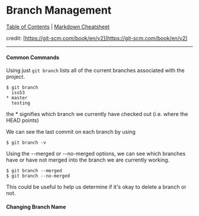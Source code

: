 # Branch Management
[Table of Contents](../../README.md) | [Markdown Cheatsheet](../../Markdown%20Cheatsheet.md)

credit: [https://git-scm.com/book/en/v2](https://git-scm.com/book/en/v2)
___

#### Common Commands

Using just `git branch` lists all of the current branches associated with the project.

```console
$ git branch
  iss53
* master
  testing
```

the \* signifies which branch we currently have checked out (i.e. where the HEAD points)

We can see the last commit on each branch by using 
```console
$ git branch -v
```

Using the --merged or --no-merged options, we can see which branches have or have not merged into the branch we are currently working.
```console
$ git branch --merged
$ git branch --no-merged
```
This could be useful to help us determine if it's okay to delete a branch or not.

#### Changing Branch Name


